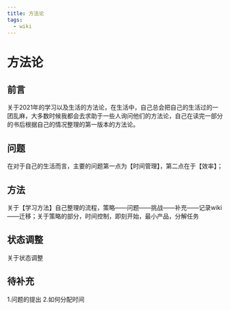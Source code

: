 ```yaml
---
title: 方法论
tags: 
  - wiki
---
```


# 方法论
## 前言
关于2021年的学习以及生活的方法论，在生活中，自己总会把自己的生活过的一团乱麻，大多数时候我都会去求助于一些人询问他们的方法论，自己在读完一部分的书后根据自己的情况整理的第一版本的方法论。
## 问题
  在对于自己的生活而言，主要的问题第一点为【时间管理】，第二点在于【效率】；
## 方法
  关于【学习方法】自己整理的流程，策略——问题——挑战——补充——记录wiki——迁移；关于策略的部分，时间控制，即刻开始，最小产品，分解任务
## 状态调整
  关于状态调整
## 待补充
  1.问题的提出
  2.如何分配时间